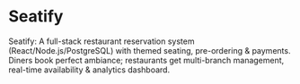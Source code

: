 # Seatify
Seatify: A full-stack restaurant reservation system (React/Node.js/PostgreSQL) with themed seating, pre-ordering &amp; payments. Diners book perfect ambiance; restaurants get multi-branch management, real-time availability &amp; analytics dashboard.
